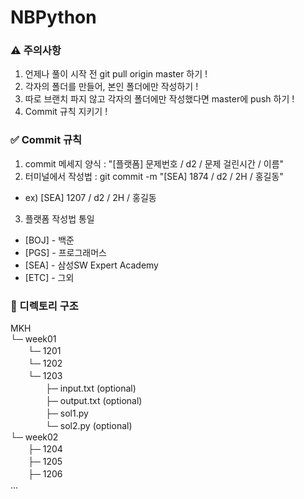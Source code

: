 # NBPython

### ⚠️ 주의사항
1. 언제나 풀이 시작 전 git pull origin master 하기 !
2. 각자의 폴더를 만들어, 본인 폴더에만 작성하기 !
3. 따로 브랜치 파지 않고 각자의 폴더에만 작성했다면 master에 push 하기 !
4. Commit 규칙 지키기 !

### ✅ Commit 규칙
1. commit 메세지 양식 : "[플랫폼] 문제번호 / d2 / 문제 걸린시간 / 이름"
2. 터미널에서 작성법 : git commit -m "[SEA] 1874 / d2 / 2H / 홍길동"
- ex) [SEA] 1207 / d2 / 2H / 홍길동
3. 플랫폼 작성법 통일
- [BOJ] - 백준
- [PGS] - 프로그래머스
- [SEA] - 삼성SW Expert Academy
- [ETC] - 그외

### 📂 디렉토리 구조
MKH  
└─ week01  
　　└─ 1201  
　　└─ 1202  
　　└─ 1203  
　　　　├─ input.txt (optional)  
　　　　├─ output.txt (optional)  
　　　　├─ sol1.py  
　　　　└─ sol2.py (optional)  
└─ week02  
　　├─ 1204  
　　├─ 1205  
　　├─ 1206  
...
 

